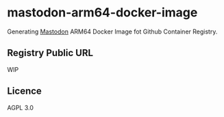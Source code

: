 # mastodon-arm64-docker-image

Generating [Mastodon](https://github.com/tootsuite/mastodon) ARM64 Docker Image fot Github Container Registry.

## Registry Public URL

WIP

## Licence
AGPL 3.0
